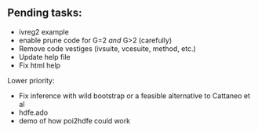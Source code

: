 ## Pending tasks:

- ivreg2 example
- enable prune code for G=2 *and* G>2 (carefully)
- Remove code vestiges (ivsuite, vcesuite, method, etc.)
- Update help file
- Fix html help

Lower priority:

- Fix inference with wild bootstrap or a feasible alternative to Cattaneo et al
- hdfe.ado
- demo of how poi2hdfe could work
